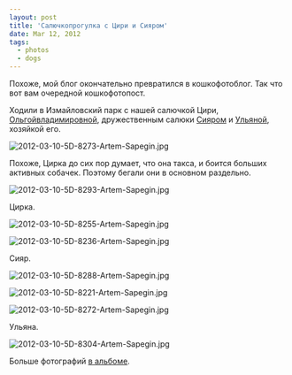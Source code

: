 ```yaml
---
layout: post
title: 'Салючкопрогулка с Цири и Сияром'
date: Mar 12, 2012
tags:
  - photos
  - dogs
---
```


Похоже, мой блог окончательно превратился в кошкофотоблог. Так что вот вам очередной кошкофотопост.

Ходили в Измайловский парк с нашей салючкой Цири, [Ольгойвладимировной](http://airve.livejournal.com/), дружественным салюки [Сияром](http://ciyar.livejournal.com/) и [Ульяной](http://telpina.livejournal.com/), хозяйкой его.

![2012-03-10-5D-8273-Artem-Sapegin.jpg](photo://1231)

<!--more-->

Похоже, Цирка до сих пор думает, что она такса, и боится больших активных собачек. Поэтому бегали они в основном раздельно.

![2012-03-10-5D-8293-Artem-Sapegin.jpg](photo://1233)

Цирка.

![2012-03-10-5D-8255-Artem-Sapegin.jpg](photo://1230)

![2012-03-10-5D-8236-Artem-Sapegin.jpg](upload://2012-03-10-5D-8236-Artem-Sapegin.jpg)

Сияр.

![2012-03-10-5D-8288-Artem-Sapegin.jpg](photo://1232)

![2012-03-10-5D-8221-Artem-Sapegin.jpg](upload://2012-03-10-5D-8221-Artem-Sapegin.jpg)

![2012-03-10-5D-8272-Artem-Sapegin.jpg](upload://2012-03-10-5D-8272-Artem-Sapegin.jpg)

Ульяна.

![2012-03-10-5D-8304-Artem-Sapegin.jpg](upload://2012-03-10-5D-8304-Artem-Sapegin.jpg)

Больше фотографий [в альбоме](http://foto.mail.ru/mail/artem-sapegin/763).
